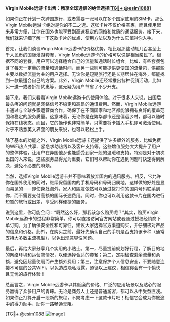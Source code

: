 **Virgin Mobile远游卡出售：畅享全球通信的绝佳选择[[TG💪+ @esim1088](https://t.me/s/esim1088)]**

如果你正在计划一次跨国旅行，或者需要一张可以在多个国家使用的SIM卡，那么Virgin Mobile远游卡绝对是你的不二之选。这张卡片不仅价格实惠，而且使用起来非常方便，让你在国外也能享受到高速稳定的网络和优质的通话服务。接下来，我们就来详细了解一下这款卡片的优点、使用方法以及为什么它值得你入手。

首先，让我们谈谈Virgin Mobile远游卡的价格优势。相比起那些动辄几百甚至上千人民币的国际漫游套餐，Virgin Mobile远游卡的价格可以说是相当亲民了。根据不同的套餐，用户可以选择适合自己的流量和通话时长组合。比如，有些套餐包含了每天一定量的流量和通话时间，而另一些则可能提供更便宜的流量包，供那些主要以数据流量为主的用户选择。无论你是短期旅行还是长期居住在海外，都能找到一款最适合自己的方案。此外，Virgin Mobile还经常推出各种促销活动，比如买一送一或者折扣优惠等，这无疑为用户节省了不少开支。

接下来，我们来看看Virgin Mobile远游卡的使用体验。对于很多人来说，出国后最头疼的问题就是网络信号不稳定和高昂的通讯费用。然而，Virgin Mobile远游卡通过与全球多家运营商合作，确保了在不同国家和地区都能够拥有良好的覆盖范围和稳定的服务质量。这意味着，无论你是在繁华都市还是偏远乡村，都可以随时保持在线状态。而且，它的操作也非常简单，只需要将卡插入手机即可激活使用。对于不熟悉英文界面的朋友来说，也可以轻松上手。

除了基本的功能之外，Virgin Mobile远游卡还提供了许多额外的服务，比如免费的WiFi热点共享、紧急求助热线以及客户支持等。这些增值服务大大提升了用户的整体体验，让用户在异国他乡也能感受到家一般的温暖和支持。特别是对于初次出国的人来说，这些服务显得尤为重要，它们可以帮助你在遇到问题时快速得到解决，避免不必要的麻烦。

当然，选择Virgin Mobile远游卡并不意味着放弃国内的通讯服务。相反，它允许你在国外使用的同时，继续保留国内的手机号码和号码归属地。这样做的好处是显而易见的——即使身处海外，家人和朋友依然可以通过拨打你的国内号码联系到你，而不需要支付高额的国际长途费用。同时，你也可以利用这款卡片在国内进行短暂的旅行或出差，享受同样便捷的服务。

说到这里，你可能会问：“既然这么好，那我该怎么购买呢？”其实，购买Virgin Mobile远游卡的过程非常简单。你可以直接访问官方网站或者通过授权经销商下单订购。为了确保安全性和可靠性，建议大家选择官方渠道购买，并仔细核对产品的信息和价格。此外，在购买之前，最好先确认自己的手机是否支持该卡种（通常支持大多数主流机型），以免出现兼容性问题。

最后，再给大家分享几个实用的小贴士。第一，尽量提前规划好行程，了解目的地的网络环境和运营商情况，以便选择合适的套餐；第二，定期检查剩余流量和余额，避免因超量使用而产生额外费用；第三，注意保护个人信息安全，不要随意连接不可信的公共WiFi，以免造成隐私泄露。遵循以上建议，相信你会有一个愉快且无忧的旅行体验！

总而言之，Virgin Mobile远游卡以其低廉的价格、广泛的应用场景以及贴心的服务赢得了众多用户的青睐。无论是商务人士还是普通游客，都可以从中受益匪浅。如果你正打算开启一段新的旅程，不妨考虑一下这款卡片吧！相信它会成为你旅途中的得力助手，助你一路畅通无阻。

[[TG💪+ @esim1088](https://t.me/s/esim1088) ![Image](https://i.postimg.cc/4NQfJmqS/Snipaste-2025-05-13-00-14-12.png)]